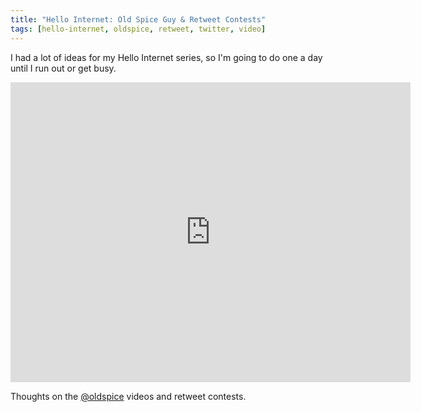 ```yaml
---
title: "Hello Internet: Old Spice Guy & Retweet Contests"
tags: [hello-internet, oldspice, retweet, twitter, video]
---
```


I had a lot of ideas for my Hello Internet series, so I'm going to do one a day until I run out or get busy.

<div class="video vimeo"><iframe src="http://player.vimeo.com/video/13474021?title=0&amp;byline=0&amp;portrait=0&amp;color=f05b35" width="640" height="480" frameborder="0" webkitAllowFullScreen mozallowfullscreen allowFullScreen></iframe></div>

Thoughts on the [@oldspice](http://twitter.com/oldspice) videos and retweet contests.
